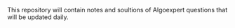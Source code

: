 This repository will contain notes and soultions of Algoexpert questions that will be updated daily.
